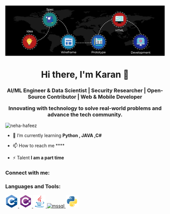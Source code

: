 ![Banner](https://github.com/IncredibleKaran/IncredibleKaran/blob/main/banner-bg.gif)

<h1 align="center">Hi there, I'm Karan 👋</h1>
<h3 align="center">AI/ML Engineer & Data Scientist | Security Researcher | Open-Source Contributor | Web & Mobile Developer

Innovating with technology to solve real-world problems and advance the tech community.
</h3>

<p align="left"> <img src="https://komarev.com/ghpvc/?username=neha-hafeez&label=Profile%20views&color=0e75b6&style=flat" alt="neha-hafeez" /> </p>

- 🌱 I’m currently learning **Python , JAVA ,C#**

- 📫 How to reach me ****

- ⚡ Talent **I am a part time**

<h3 align="left">Connect with me:</h3>
<p align="left">

</p>

<h3 align="left">Languages and Tools:</h3>
<p align="left"> <a href="https://www.w3schools.com/cpp/" target="_blank" rel="noreferrer"> <img src="https://raw.githubusercontent.com/devicons/devicon/master/icons/cplusplus/cplusplus-original.svg" alt="cplusplus" width="40" height="40"/> </a> <a href="https://www.w3schools.com/cs/" target="_blank" rel="noreferrer"> <img src="https://raw.githubusercontent.com/devicons/devicon/master/icons/csharp/csharp-original.svg" alt="csharp" width="40" height="40"/> </a> <a href="https://www.java.com" target="_blank" rel="noreferrer"> <img src="https://raw.githubusercontent.com/devicons/devicon/master/icons/java/java-original.svg" alt="java" width="40" height="40"/> </a> <a href="https://www.microsoft.com/en-us/sql-server" target="_blank" rel="noreferrer"> <img src="https://www.svgrepo.com/show/303229/microsoft-sql-server-logo.svg" alt="mssql" width="40" height="40"/> </a> <a href="https://www.python.org" target="_blank" rel="noreferrer"> <img src="https://raw.githubusercontent.com/devicons/devicon/master/icons/python/python-original.svg" alt="python" width="40" height="40"/> </a> </p>
